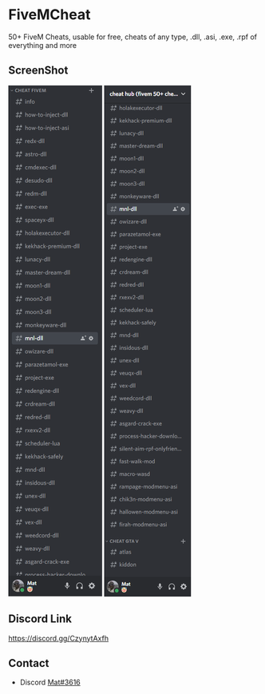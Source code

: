 # FiveMCheat
50+ FiveM Cheats, usable for free, cheats of any type, .dll, .asi, .exe, .rpf of everything and more

## ScreenShot
![screen1.png](https://github.com/itsmat/FiveMCheat/blob/Nuker-Tool/Screen.PNG)
![screen2.png](https://github.com/itsmat/FiveMCheat/blob/Nuker-Tool/Screen2.PNG)

## Discord Link
https://discord.gg/CzynytAxfh 

## Contact
- Discord [Mat#3616](https://github.com/itsmat)
